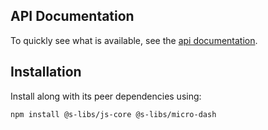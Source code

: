 ## API Documentation

To quickly see what is available, see the [api documentation](https://simontonsoftware.github.io/s-libs/js-core).

## Installation

Install along with its peer dependencies using:

```shell script
npm install @s-libs/js-core @s-libs/micro-dash
```
